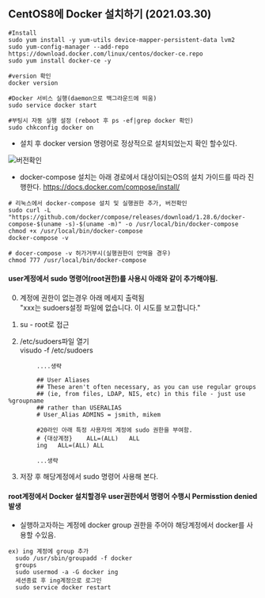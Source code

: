 ## CentOS8에 Docker 설치하기 (2021.03.30)

 ```
#Install
sudo yum install -y yum-utils device-mapper-persistent-data lvm2
sudo yum-config-manager --add-repo https://download.docker.com/linux/centos/docker-ce.repo
sudo yum install docker-ce -y

#version 확인
docker version

#Docker 서비스 실행(daemon으로 백그라운드에 띄움)
sudo service docker start
 
#부팅시 자동 실행 설정 (reboot 후 ps -ef|grep docker 확인)
sudo chkconfig docker on

 ``` 

-  설치 후 docker version 명령어로 정상적으로 설치되었는지 확인 할수있다.    

![버전확인](https://raw.githubusercontent.com/nmplus/nmplus.github.io/main/os/Docker/dockerInstall/2.PNG)  

- docker-compose 설치는 아래 경로에서 대상이되는OS의 설치 가이드를 따라 진행한다.
https://docs.docker.com/compose/install/
```
# 리눅스에서 docker-compose 설치 및 실행권한 추가, 버전확인
sudo curl -L "https://github.com/docker/compose/releases/download/1.28.6/docker-compose-$(uname -s)-$(uname -m)" -o /usr/local/bin/docker-compose
chmod +x /usr/local/bin/docker-compose
docker-compose -v
```
```
# docer-compose -v 허가거부시(실행권한이 안먹을 경우)
chmod 777 /usr/local/bin/docker-compose
```


#### user계정에서 sudo 명령어(root권한)를 사용시 아래와 같이 추가해야됨.  

0. 계정에 권한이 없는경우 아래 메세지 출력됨  
        "xxx는 sudoers설정 파일에 없습니다. 이 시도를 보고합니다."  

1. su -  root로 접근  
2. /etc/sudoers파일 열기  
        visudo -f /etc/sudoers
```
        ....생략

        ## User Aliases
        ## These aren't often necessary, as you can use regular groups
        ## (ie, from files, LDAP, NIS, etc) in this file - just use %groupname
        ## rather than USERALIAS
        # User_Alias ADMINS = jsmith, mikem

        #20라인 아래 특정 사용자의 계정에 sudo 권한을 부여함.
        # {대상계정}    ALL=(ALL)   ALL 
        ing   ALL=(ALL) ALL

        ...생략
```
  
3. 저장 후 해당계정에서 sudo 명령어 사용해 본다.  



#### root계정에서 Docker 설치할경우 user권한에서 명령어 수행시 Permisstion denied 발생

- 실행하고자하는 계정에 docker group 권한을 주어야 해당계정에서 docker를 사용할 수있음.

```
ex) ing 계정에 group 추가
  sudo /usr/sbin/groupadd -f docker
  groups
  sudo usermod -a -G docker ing
  세션종료 후 ing계정으로 로그인
  sudo service docker restart
```